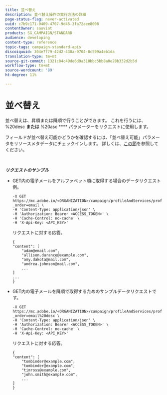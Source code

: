 ```yaml
---
title: 並べ替え
description: 並べ替え操作の実行方法の詳細
page-status-flag: never-activated
uuid: c7b9c171-0409-4707-9d45-3fa72aee8008
contentOwner: sauviat
products: SG_CAMPAIGN/STANDARD
audience: developing
content-type: reference
topic-tags: campaign-standard-apis
discoiquuid: 304e7779-42d2-430a-9704-8c599a4eb1da
translation-type: tm+mt
source-git-commit: 1321c84c49de6d9a318bbc5bb8a0e28b332d2b5d
workflow-type: tm+mt
source-wordcount: '89'
ht-degree: 11%

---
```



# 並べ替え

並べ替えは、昇順または降順で行うことができます。 これを行うには、%20desc **または** %20asc **** パラメーターをリクエストに使用します。

フィールドが並べ替え可能かどうかを確認するには、「並べ替え可能」パラメータをリソースメタデータにチェックインします。 詳しくは、[この節](../../api/using/metadata-mechanism.md)を参照してください。

<br/>

***リクエストのサンプル***

* GET内の電子メールをアルファベット順に取得する場合のデータリクエスト例。

   ```
   -X GET https://mc.adobe.io/<ORGANIZATION>/campaign/profileAndServices/profile/email/email?_order=email \
   -H 'Content-Type: application/json' \
   -H 'Authorization: Bearer <ACCESS_TOKEN>' \
   -H 'Cache-Control: no-cache' \
   -H 'X-Api-Key: <API_KEY>'
   ```

   リクエストに対する応答。

   ```
   {
   "content": [
       "adam@email.com",
       "allison.durance@example.com",
       "amy.dakota@mail.com",
       "andrea.johnson@mail.com",
       ...
   ]
   ...
   }
   ```

* GET内の電子メールを降順で取得するためのサンプルデータリクエストです。

   ```
   -X GET https://mc.adobe.io/<ORGANIZATION>/campaign/profileAndServices/profile/email?_order=email%20desc \
   -H 'Content-Type: application/json' \
   -H 'Authorization: Bearer <ACCESS_TOKEN>' \
   -H 'Cache-Control: no-cache' \
   -H 'X-Api-Key: <API_KEY>'
   ```

   リクエストに対する応答。

   ```
   {
   "content": [
       "tombinder@example.com",
       "tombinder@example.com",
       "timross@example.com",
       "john.smith@example.com",
       ...
   ]
   }
   ```
